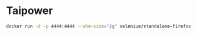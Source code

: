 # Taipower

```bash
docker run -d -p 4444:4444 --shm-size="2g" selenium/standalone-firefox:4.4.0-20220831
```
